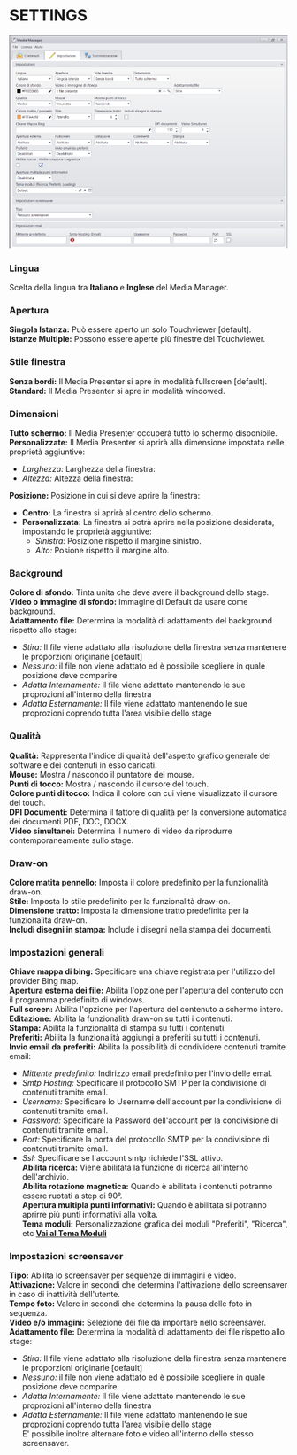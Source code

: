 # SETTINGS
![](/img/mediamanager_settings_1.png)

### Lingua
Scelta della lingua tra __Italiano__ e __Inglese__ del Media Manager.

### Apertura
__Singola Istanza:__ Può essere aperto un solo Touchviewer [default].<br>
__Istanze Multiple:__ Possono essere aperte più finestre del Touchviewer.

### Stile finestra
__Senza bordi:__ Il Media Presenter si apre in modalità fullscreen [default].<br>
__Standard:__ Il Media Presenter si apre in modalità windowed.

### Dimensioni
__Tutto schermo:__ Il Media Presenter occuperà tutto lo schermo disponibile.<br>
__Personalizzate:__ Il Media Presenter si aprirà alla dimensione impostata nelle proprietà aggiuntive:<br>
- _Larghezza:_ Larghezza della finestra:<br>
- _Altezza:_ Altezza della finestra:<br>

__Posizione:__ Posizione in cui si deve aprire la finestra:<br>
- __Centro:__ La finestra si aprirà al centro dello schermo.<br>
- __Personalizzata:__ La finestra si potrà aprire nella posizione desiderata, impostando le proprietà aggiuntive:<br>
  - _Sinistra:_ Posizione rispetto il margine sinistro.<br>
  - _Alto:_ Posione rispetto il margine alto.

### Background
__Colore di sfondo:__ Tinta unita che deve avere il background dello stage.<br>
__Video o immagine di sfondo:__ Immagine di Default da usare come background.<br>
__Adattamento file:__ Determina la modalità di adattamento del background rispetto allo stage:<br>
  - _Stira:_ Il file viene adattato alla risoluzione della finestra senza mantenere le proporzioni originarie [default]<br>
  - _Nessuno:_ il file non viene adattato ed è possibile scegliere in quale posizione deve comparire<br>
  - _Adatta Internamente:_ Il file viene adattato mantenendo le sue proprozioni all'interno della finestra<br>
  - _Adatta Esternamente:_ Il file viene adattato mantenendo le sue proprozioni coprendo tutta l'area visibile dello stage

### Qualità
__Qualità:__ Rappresenta l'indice di qualità dell'aspetto grafico generale del software e dei contenuti in esso caricati.<br>
__Mouse:__ Mostra / nascondo il puntatore del mouse.<br>
__Punti di tocco:__ Mostra / nascondo il cursore del touch.<br>
__Colore punti di tocco:__ Indica il colore con cui viene visualizzato il cursore del touch.<br>
__DPI Documenti:__ Determina il fattore di qualità per la conversione automatica dei documenti PDF, DOC, DOCX.<br>
__Video simultanei:__ Determina il numero di video da riprodurre contemporaneamente sullo stage.

### Draw-on
__Colore matita pennello:__ Imposta il colore predefinito per la funzionalità draw-on.<br>
__Stile:__ Imposta lo stile predefinito per la funzionalità draw-on.<br>
__Dimensione tratto:__ Imposta la dimensione tratto predefinita per la funzionalità draw-on.<br>
__Includi disegni in stampa:__ Include i disegni nella stampa dei documenti.

### Impostazioni generali
__Chiave mappa di bing:__ Specificare una chiave registrata per l'utilizzo del provider Bing map.<br>
__Apertura esterna dei file:__ Abilita l'opzione per l'apertura del contenuto con il programma predefinito di windows.<br>
__Full screen:__ Abilita l'opzione per l'apertura del contenuto a schermo intero.<br>
__Editazione:__ Abilita la funzionalità draw-on su tutti i contenuti.<br>
__Stampa:__ Abilita la funzionalità di stampa su tutti i contenuti.<br>
__Preferiti:__ Abilita la funzionalità aggiungi a preferiti su tutti i contenuti.<br>
__Invio email da preferiti:__ Abilita la possibilità di condividere contenuti tramite email:<br>
- _Mittente predefinito:_ Indirizzo email predefinito per l'invio delle emal.<br>
- _Smtp Hosting:_ Specificare il protocollo SMTP per la condivisione di contenuti tramite email.<br>
- _Username:_ Specificare lo Username dell'account per la condivisione di contenuti tramite email.<br>
- _Password:_ Specificare la Password dell'account per la condivisione di contenuti tramite email.<br>
- _Port:_ Specificare la porta del protocollo SMTP per la condivisione di contenuti tramite email.<br>
- _Ssl:_ Specificare se l'account smtp richiede l'SSL attivo.<br>
__Abilita ricerca:__ Viene abilitata la funzione di ricerca all'interno dell'archivio.<br>
__Abilita rotazione magnetica:__ Quando è abilitata i contenuti potranno essere ruotati a step di 90°.<br>
__Apertura multipla punti informativi:__ Quando è abilitata si potranno aprirre più punti informativi alla volta.<br>
__Tema moduli:__ Personalizzazione grafica dei moduli "Preferiti", "Ricerca", etc [__Vai al Tema Moduli__](/it/media-manager/themes/theme-module.md)

### Impostazioni screensaver

__Tipo:__ Abilita lo screensaver per sequenze di immagini e video.<br>
__Attivazione:__ Valore in secondi che determina l'attivazione dello screensaver in caso di inattività dell'utente.<br>
__Tempo foto:__ Valore in secondi che determina la pausa delle foto in sequenza.<br>
__Video e/o immagini:__ Selezione dei file da importare nello screensaver.<br>
__Adattamento file:__ Determina la modalità di adattamento dei file rispetto allo stage:<br>
  - _Stira:_ Il file viene adattato alla risoluzione della finestra senza mantenere le proporzioni originarie [default]<br>
  - _Nessuno:_ il file non viene adattato ed è possibile scegliere in quale posizione deve comparire<br>
  - _Adatta Internamente:_ Il file viene adattato mantenendo le sue proprozioni all'interno della finestra<br>
  - _Adatta Esternamente:_ Il file viene adattato mantenendo le sue proprozioni coprendo tutta l'area visibile dello stage<br>
E' possibile inoltre alternare foto e video all'interno dello stesso screensaver.
